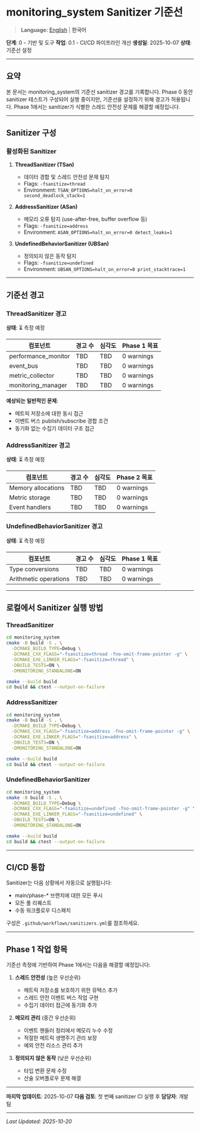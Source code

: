 # monitoring_system Sanitizer 기준선

> **Language:** [English](SANITIZER_BASELINE.md) | **한국어**

**단계**: 0 - 기반 및 도구
**작업**: 0.1 - CI/CD 파이프라인 개선
**생성일**: 2025-10-07
**상태**: 기준선 설정

---

## 요약

본 문서는 monitoring_system의 기준선 sanitizer 경고를 기록합니다. Phase 0 동안 sanitizer 테스트가 구성되어 실행 중이지만, 기준선을 설정하기 위해 경고가 허용됩니다. Phase 1에서는 sanitizer가 식별한 스레드 안전성 문제를 해결할 예정입니다.

---

## Sanitizer 구성

### 활성화된 Sanitizer

1. **ThreadSanitizer (TSan)**
   - 데이터 경합 및 스레드 안전성 문제 탐지
   - Flags: `-fsanitize=thread`
   - Environment: `TSAN_OPTIONS=halt_on_error=0 second_deadlock_stack=1`

2. **AddressSanitizer (ASan)**
   - 메모리 오류 탐지 (use-after-free, buffer overflow 등)
   - Flags: `-fsanitize=address`
   - Environment: `ASAN_OPTIONS=halt_on_error=0 detect_leaks=1`

3. **UndefinedBehaviorSanitizer (UBSan)**
   - 정의되지 않은 동작 탐지
   - Flags: `-fsanitize=undefined`
   - Environment: `UBSAN_OPTIONS=halt_on_error=0 print_stacktrace=1`

---

## 기준선 경고

### ThreadSanitizer 경고

**상태**: ⏳ 측정 예정

| 컴포넌트 | 경고 수 | 심각도 | Phase 1 목표 |
|-----------|---------|--------|---------------|
| performance_monitor | TBD | TBD | 0 warnings |
| event_bus | TBD | TBD | 0 warnings |
| metric_collector | TBD | TBD | 0 warnings |
| monitoring_manager | TBD | TBD | 0 warnings |

**예상되는 일반적인 문제**:
- 메트릭 저장소에 대한 동시 접근
- 이벤트 버스 publish/subscribe 경합 조건
- 동기화 없는 수집기 데이터 구조 접근

### AddressSanitizer 경고

**상태**: ⏳ 측정 예정

| 컴포넌트 | 경고 수 | 심각도 | Phase 2 목표 |
|-----------|---------|--------|---------------|
| Memory allocations | TBD | TBD | 0 warnings |
| Metric storage | TBD | TBD | 0 warnings |
| Event handlers | TBD | TBD | 0 warnings |

### UndefinedBehaviorSanitizer 경고

**상태**: ⏳ 측정 예정

| 컴포넌트 | 경고 수 | 심각도 | Phase 1 목표 |
|-----------|---------|--------|---------------|
| Type conversions | TBD | TBD | 0 warnings |
| Arithmetic operations | TBD | TBD | 0 warnings |

---

## 로컬에서 Sanitizer 실행 방법

### ThreadSanitizer

```bash
cd monitoring_system
cmake -B build -S . \
  -DCMAKE_BUILD_TYPE=Debug \
  -DCMAKE_CXX_FLAGS="-fsanitize=thread -fno-omit-frame-pointer -g" \
  -DCMAKE_EXE_LINKER_FLAGS="-fsanitize=thread" \
  -DBUILD_TESTS=ON \
  -DMONITORING_STANDALONE=ON

cmake --build build
cd build && ctest --output-on-failure
```

### AddressSanitizer

```bash
cd monitoring_system
cmake -B build -S . \
  -DCMAKE_BUILD_TYPE=Debug \
  -DCMAKE_CXX_FLAGS="-fsanitize=address -fno-omit-frame-pointer -g" \
  -DCMAKE_EXE_LINKER_FLAGS="-fsanitize=address" \
  -DBUILD_TESTS=ON \
  -DMONITORING_STANDALONE=ON

cmake --build build
cd build && ctest --output-on-failure
```

### UndefinedBehaviorSanitizer

```bash
cd monitoring_system
cmake -B build -S . \
  -DCMAKE_BUILD_TYPE=Debug \
  -DCMAKE_CXX_FLAGS="-fsanitize=undefined -fno-omit-frame-pointer -g" \
  -DCMAKE_EXE_LINKER_FLAGS="-fsanitize=undefined" \
  -DBUILD_TESTS=ON \
  -DMONITORING_STANDALONE=ON

cmake --build build
cd build && ctest --output-on-failure
```

---

## CI/CD 통합

Sanitizer는 다음 상황에서 자동으로 실행됩니다:
- main/phase-* 브랜치에 대한 모든 푸시
- 모든 풀 리퀘스트
- 수동 워크플로우 디스패치

구성은 `.github/workflows/sanitizers.yml`를 참조하세요.

---

## Phase 1 작업 항목

기준선 측정에 기반하여 Phase 1에서는 다음을 해결할 예정입니다:

1. **스레드 안전성** (높은 우선순위)
   - 메트릭 저장소를 보호하기 위한 뮤텍스 추가
   - 스레드 안전 이벤트 버스 작업 구현
   - 수집기 데이터 접근에 동기화 추가

2. **메모리 관리** (중간 우선순위)
   - 이벤트 핸들러 정리에서 메모리 누수 수정
   - 적절한 메트릭 생명주기 관리 보장
   - 예외 안전 리소스 관리 추가

3. **정의되지 않은 동작** (낮은 우선순위)
   - 타입 변환 문제 수정
   - 산술 오버플로우 문제 해결

---

**마지막 업데이트**: 2025-10-07
**다음 검토**: 첫 번째 sanitizer CI 실행 후
**담당자**: 개발 팀

---

*Last Updated: 2025-10-20*
